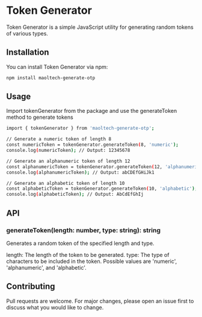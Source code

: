 # Token Generator

Token Generator is a simple JavaScript utility for generating random tokens of various types.

## Installation

You can install Token Generator via npm:

```bash
npm install maoltech-generate-otp
```

## Usage
Import tokenGenerator from the package and use the generateToken method to generate tokens

```bash
import { tokenGenerator } from 'maoltech-generate-otp';

// Generate a numeric token of length 8
const numericToken = tokenGenerator.generateToken(8, 'numeric');
console.log(numericToken); // Output: 12345678

// Generate an alphanumeric token of length 12
const alphanumericToken = tokenGenerator.generateToken(12, 'alphanumeric');
console.log(alphanumericToken); // Output: abCDEfGHiJk1

// Generate an alphabetic token of length 10
const alphabeticToken = tokenGenerator.generateToken(10, 'alphabetic');
console.log(alphabeticToken); // Output: AbCdEfGhIj
```


## API

### generateToken(length: number, type: string): string
Generates a random token of the specified length and type.

length: The length of the token to be generated.
type: The type of characters to be included in the token. Possible values are 'numeric', 'alphanumeric', and 'alphabetic'.

## Contributing
Pull requests are welcome. For major changes, please open an issue first to discuss what you would like to change.

